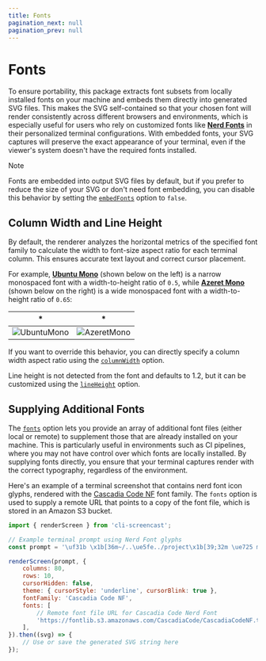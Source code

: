 ```yaml
---
title: Fonts
pagination_next: null
pagination_prev: null
---
```


# Fonts

To ensure portability, this package extracts font subsets from locally installed fonts on your machine and embeds them directly into generated SVG files. This makes the SVG self-contained so that your chosen font will render consistently across different browsers and environments, which is especially useful for users who rely on customized fonts like [**Nerd Fonts**](https://www.nerdfonts.com) in their personalized terminal configurations. With embedded fonts, your SVG captures will preserve the exact appearance of your terminal, even if the viewer's system doesn't have the required fonts installed.

> [!note]
> Fonts are embedded into output SVG files by default, but if you prefer to reduce the size of your SVG or don't need font embedding, you can disable this behavior by setting the [`embedFonts`](options.md#embedFonts) option to `false`.

## Column Width and Line Height

By default, the renderer analyzes the horizontal metrics of the specified font family to calculate the width to font-size aspect ratio for each terminal column. This ensures accurate text layout and correct cursor placement.

For example, [**Ubuntu Mono**](https://fonts.google.com/specimen/Ubuntu+Mono) (shown below on the left) is a narrow monospaced font with a width-to-height ratio of `0.5`, while [**Azeret Mono**](https://fonts.google.com/specimen/Azeret+Mono) (shown below on the right) is a wide monospaced font with a width-to-height ratio of `0.65`:

|*|*|
|-|-|
| ![UbuntuMono](./assets/font-sample-UbuntuMono.svg) | ![AzeretMono](./assets/font-sample-AzeretMono.svg) |

If you want to override this behavior, you can directly specify a column width aspect ratio using the [`columnWidth`](options.md#columnWidth) option.

Line height is not detected from the font and defaults to 1.2, but it can be customized using the [`lineHeight`](options.md#lineHeight) option.

## Supplying Additional Fonts

The [`fonts`](options.md#fonts) option lets you provide an array of additional font files (either local or remote) to supplement those that are already installed on your machine. This is particularly useful in environments such as CI pipelines, where you may not have control over which fonts are locally installed. By supplying fonts directly, you ensure that your terminal captures render with the correct typography, regardless of the environment.

Here's an example of a terminal screenshot that contains nerd font icon glyphs, rendered with the [Cascadia Code NF](https://github.com/microsoft/cascadia-code) font family. The `fonts` option is used to supply a remote URL that points to a copy of the font file, which is stored in an Amazon S3 bucket.

```js result='./assets/usage--fonts.svg'
import { renderScreen } from 'cli-screencast';

// Example terminal prompt using Nerd Font glyphs
const prompt = '\uf31b \x1b[36m~/..\ue5fe../project\x1b[39;32m \ue725 main\x1b[39m \uf105 ';

renderScreen(prompt, {
    columns: 80,
    rows: 10,
    cursorHidden: false,
    theme: { cursorStyle: 'underline', cursorBlink: true },
    fontFamily: 'Cascadia Code NF',
    fonts: [
        // Remote font file URL for Cascadia Code Nerd Font
        'https://fontlib.s3.amazonaws.com/CascadiaCode/CascadiaCodeNF.ttf',
    ],
}).then((svg) => {
    // Use or save the generated SVG string here
});
```
